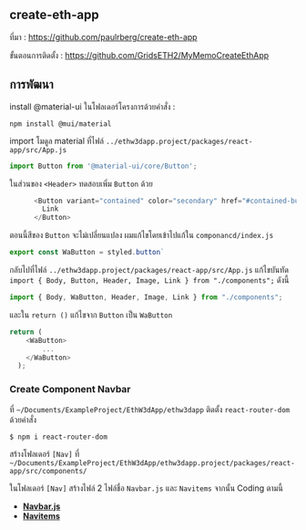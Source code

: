 ## create-eth-app

ที่มา : https://github.com/paulrberg/create-eth-app

ขั้นตอนการติดตั้ง : https://github.com/GridsETH2/MyMemoCreateEthApp

## การพัฒนา

install @material-ui ในโฟลเดอร์โครงการด้วยคำสั่ง :
~~~
npm install @mui/material
~~~
import โมดูล material ที่ไฟล์ `../ethw3dapp.project/packages/react-app/src/App.js`
~~~javascript
import Button from '@material-ui/core/Button';
~~~
ในส่วนของ `<Header>` ทดสอบเพิ่ม `Button` ด้วย
~~~javascript
      <Button variant="contained" color="secondary" href="#contained-buttons">
        Link
      </Button>
~~~
ตอนนี้สีของ `Button` จะไม่เปลี่ยนแปลง ผมแก้ไขโดยเข้าไปแก้ใน `componancd/index.js`
~~~javascript
export const WaButton = styled.button`
~~~
กลับไปที่ไฟล์ `../ethw3dapp.project/packages/react-app/src/App.js` แก้ไขบันทัด `import { Body, Button, Header, Image, Link } from "./components";` ดังนี้
~~~javascript
import { Body, WaButton, Header, Image, Link } from "./components";
~~~
และใน `return ()` แก้ไขจาก `Button` เป็น `WaButton`
~~~javascript
return (
    <WaButton>
        ...
    </WaButton>
  );
~~~

### Create Component Navbar

ที่ `~/Documents/ExampleProject/EthW3dApp/ethw3dapp` ติดตั้ง `react-router-dom` ด้วยคำสั่ง
~~~
$ npm i react-router-dom
~~~

สร้างโฟลเดอร์ `[Nav]` ที่ `~/Documents/ExampleProject/EthW3dApp/ethw3dapp.project/packages/react-app/src/components/` 

ในโฟลเดอร์ `[Nav]` สร้างไฟล์ 2 ไฟล์ชื่อ `Navbar.js` และ `Navitems` จากนั้น Coding ตามนี้
- **[Navbar.js]()**
- **[Navitems]()**




